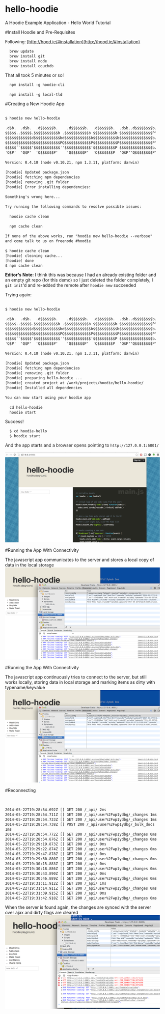 hello-hoodie
============

A Hoodie Example Application - Hello World Tutorial


#Install Hoodie and Pre-Requisites

Following: [http://hood.ie/#installation](http://hood.ie/#installation)

```
  brew update
  brew install git
  brew install node
  brew install couchdb
```

That all took 5 minutes or so!

```
  npm install -g hoodie-cli

  npm install -g local-tld
```

#Creating a New Hoodie App

```

$ hoodie new hello-hoodie

.d$b.  .d$b.  .d$$$$$$b.    .d$$$$$$b.  .d$$$$$$b.  .d$b..d$$$$$$$$b.
$$$$$..$$$$$.$$$$$$$$$$$b .$$$$$$$$$$$b $$$$$$$$$$b $$$$$$$$$$$$$$$P'
$$$$$$$$$$$$d$$$$$$$$$$$$bd$$$$$$$$$$$$b$$$$$$$$$$$b$$$$$$$$$$$$$$$b.
$$$$$$$$$$$$Q$$$$$$$$$$$$PQ$$$$$$$$$$$$P$$$$$$$$$$$P$$$$$$$$$$$$$$$P'
$$$$$´`$$$$$'$$$$$$$$$$$$''$$$$$$$$$$$$'$$$$$$$$$$P $$$$$$$$$$$$$$$b.
'Q$P'  'Q$P'  'Q$$$$$$P'    'Q$$$$$$P'  'Q$$$$$$$P  'Q$P''Q$$$$$$$$P'

Version: 0.4.10 (node v0.10.21, npm 1.3.11, platform: darwin)

[hoodie] Updated package.json
[hoodie] fetching npm dependencies
[hoodie] removing .git folder
[hoodie] Error installing dependencies:

Something's wrong here...

Try running the following commands to resolve possible issues:

  hoodie cache clean

  npm cache clean

If none of the above works, run "hoodie new hello-hoodie --verbose"
and come talk to us on freenode #hoodie 

$ hoodie cache clean
[hoodie] cleaning cache...
[hoodie] done
$ npm cache clean
```

__Editor's Note:__
I think this was because I had an already existing folder and an 
empty git repo (for this demo) so I just deleted the folder completely, 
I ```git init```'d and re-added the remote after ```hoodie new```
succeeded

Trying again:

```

$ hoodie new hello-hoodie

.d$b.  .d$b.  .d$$$$$$b.    .d$$$$$$b.  .d$$$$$$b.  .d$b..d$$$$$$$$b.
$$$$$..$$$$$.$$$$$$$$$$$b .$$$$$$$$$$$b $$$$$$$$$$b $$$$$$$$$$$$$$$P'
$$$$$$$$$$$$d$$$$$$$$$$$$bd$$$$$$$$$$$$b$$$$$$$$$$$b$$$$$$$$$$$$$$$b.
$$$$$$$$$$$$Q$$$$$$$$$$$$PQ$$$$$$$$$$$$P$$$$$$$$$$$P$$$$$$$$$$$$$$$P'
$$$$$´`$$$$$'$$$$$$$$$$$$''$$$$$$$$$$$$'$$$$$$$$$$P $$$$$$$$$$$$$$$b.
'Q$P'  'Q$P'  'Q$$$$$$P'    'Q$$$$$$P'  'Q$$$$$$$P  'Q$P''Q$$$$$$$$P'

Version: 0.4.10 (node v0.10.21, npm 1.3.11, platform: darwin)

[hoodie] Updated package.json
[hoodie] fetching npm dependencies
[hoodie] removing .git folder
[hoodie] preparing hello-hoodie ...
[hoodie] created project at /work/projects/hoodie/hello-hoodie/
[hoodie] Installed all dependencies

You can now start using your hoodie app

  cd hello-hoodie
  hoodie start

```

Success!

```
  $ cd hoodie-hello
  $ hoodie start
```

And the app starts and a browser opens pointing to ```http://127.0.0.1:6001/```

![Screenshot](hello-hoodie-screenshot.png)

#Running the App With Connectivity

The javascript app communicates to the server and stores a local copy of data in the local storage
![Local Storage](hello-hoodie-local-storage.png)

#Running the App With Connectivity

The javascript app continuously tries to connect to the server, but still works locally, storing
data in local storage and marking items as dirty with typename/keyvalue
![Local Storage](hello-hoodie-local-storage.png)

#Reconnecting

```


2014-05-22T19:28:54.692Z [] GET 200 /_api/ 2ms
2014-05-22T19:28:54.711Z [] GET 200 /_api/user%2Fwp1ydbg/_changes 1ms
2014-05-22T19:28:54.733Z [] GET 200 /_api/user%2Fwp1ydbg/_changes 1ms
2014-05-22T19:28:54.738Z [] POST 200 /_api/user%2Fwp1ydbg/_bulk_docs 1ms
2014-05-22T19:28:54.772Z [] GET 200 /_api/user%2Fwp1ydbg/_changes 0ms
2014-05-22T19:28:54.876Z [] GET 200 /_api/user%2Fwp1ydbg/_changes 0ms
2014-05-22T19:29:19.873Z [] GET 200 /_api/ 0ms
2014-05-22T19:29:22.874Z [] GET 200 /_api/user%2Fwp1ydbg/_changes 0ms
2014-05-22T19:29:47.878Z [] GET 200 /_api/ 0ms
2014-05-22T19:29:50.880Z [] GET 200 /_api/user%2Fwp1ydbg/_changes 0ms
2014-05-22T19:30:15.883Z [] GET 200 /_api/ 0ms
2014-05-22T19:30:18.886Z [] GET 200 /_api/user%2Fwp1ydbg/_changes 0ms
2014-05-22T19:30:43.890Z [] GET 200 /_api/ 0ms
2014-05-22T19:30:46.889Z [] GET 200 /_api/user%2Fwp1ydbg/_changes 0ms
2014-05-22T19:31:11.912Z [] GET 200 /_api/ 1ms
2014-05-22T19:31:14.911Z [] GET 200 /_api/user%2Fwp1ydbg/_changes 0ms
2014-05-22T19:31:39.915Z [] GET 200 /_api/ 0ms
2014-05-22T19:31:42.918Z [] GET 200 /_api/user%2Fwp1ydbg/_changes 0ms

```

When the server is found again, the changes are synced with the server over ajax and dirty
flags are cleared
![Local Storage](hello-hoodie-reconnect.png)






